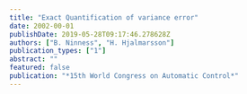 ```yaml
---
title: "Exact Quantification of variance error"
date: 2002-00-01
publishDate: 2019-05-28T09:17:46.278628Z
authors: ["B. Ninness", "H. Hjalmarsson"]
publication_types: ["1"]
abstract: ""
featured: false
publication: "*15th World Congress on Automatic Control*"
---
```


